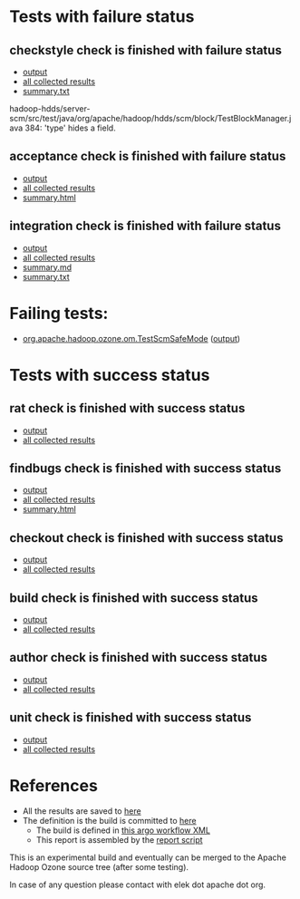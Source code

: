 # Tests with failure status

## checkstyle check is finished with failure status

   * [output](https://raw.githubusercontent.com/elek/ozone-ci-03/master/pr/pr-hdds-2034-8r748/checkstyle/output.log)
   * [all collected results](https://github.com/elek/ozone-ci-03/tree/master/pr/pr-hdds-2034-8r748/checkstyle)
   * [summary.txt](https://github.com/elek/ozone-ci-03/tree/master/pr/pr-hdds-2034-8r748/checkstyle/summary.txt)

hadoop-hdds/server-scm/src/test/java/org/apache/hadoop/hdds/scm/block/TestBlockManager.java
 384: &apos;type&apos; hides a field.

## acceptance check is finished with failure status

   * [output](https://raw.githubusercontent.com/elek/ozone-ci-03/master/pr/pr-hdds-2034-8r748/acceptance/output.log)
   * [all collected results](https://github.com/elek/ozone-ci-03/tree/master/pr/pr-hdds-2034-8r748/acceptance)
   * [summary.html](https://elek.github.io/ozone-ci-03/pr/pr-hdds-2034-8r748/acceptance/summary.html)


## integration check is finished with failure status

   * [output](https://raw.githubusercontent.com/elek/ozone-ci-03/master/pr/pr-hdds-2034-8r748/integration/output.log)
   * [all collected results](https://github.com/elek/ozone-ci-03/tree/master/pr/pr-hdds-2034-8r748/integration)
   * [summary.md](https://github.com/elek/ozone-ci-03/tree/master/pr/pr-hdds-2034-8r748/integration/summary.md)
   * [summary.txt](https://github.com/elek/ozone-ci-03/tree/master/pr/pr-hdds-2034-8r748/integration/summary.txt)

# Failing tests: 

 * [org.apache.hadoop.ozone.om.TestScmSafeMode](hadoop-ozone/integration-test/org.apache.hadoop.ozone.om.TestScmSafeMode.txt) ([output](hadoop-ozone/integration-test/org.apache.hadoop.ozone.om.TestScmSafeMode-output.txt))


# Tests with success status

## rat check is finished with success status

   * [output](https://raw.githubusercontent.com/elek/ozone-ci-03/master/pr/pr-hdds-2034-8r748/rat/output.log)
   * [all collected results](https://github.com/elek/ozone-ci-03/tree/master/pr/pr-hdds-2034-8r748/rat)


## findbugs check is finished with success status

   * [output](https://raw.githubusercontent.com/elek/ozone-ci-03/master/pr/pr-hdds-2034-8r748/findbugs/output.log)
   * [all collected results](https://github.com/elek/ozone-ci-03/tree/master/pr/pr-hdds-2034-8r748/findbugs)
   * [summary.html](https://elek.github.io/ozone-ci-03/pr/pr-hdds-2034-8r748/findbugs/summary.html)


## checkout check is finished with success status

   * [output](https://raw.githubusercontent.com/elek/ozone-ci-03/master/pr/pr-hdds-2034-8r748/checkout/output.log)
   * [all collected results](https://github.com/elek/ozone-ci-03/tree/master/pr/pr-hdds-2034-8r748/checkout)


## build check is finished with success status

   * [output](https://raw.githubusercontent.com/elek/ozone-ci-03/master/pr/pr-hdds-2034-8r748/build/output.log)
   * [all collected results](https://github.com/elek/ozone-ci-03/tree/master/pr/pr-hdds-2034-8r748/build)


## author check is finished with success status

   * [output](https://raw.githubusercontent.com/elek/ozone-ci-03/master/pr/pr-hdds-2034-8r748/author/output.log)
   * [all collected results](https://github.com/elek/ozone-ci-03/tree/master/pr/pr-hdds-2034-8r748/author)


## unit check is finished with success status

   * [output](https://raw.githubusercontent.com/elek/ozone-ci-03/master/pr/pr-hdds-2034-8r748/unit/output.log)
   * [all collected results](https://github.com/elek/ozone-ci-03/tree/master/pr/pr-hdds-2034-8r748/unit)




# References

 * All the results are saved to [here](https://github.com/elek/ozone-ci-03/tree/master/pr/pr-hdds-2034-8r748/)
 * The definition is the build is committed to [here](https://github.com/elek/argo-ozone)
    * The build is defined in [this argo workflow XML](https://github.com/elek/argo-ozone/blob/master/ozone-build.yaml)
    * This report is assembled by the [report script](https://github.com/elek/argo-ozone/blob/master/scripts/report.sh)

This is an experimental build and eventually can be merged to the Apache Hadoop Ozone source tree (after some testing).

In case of any question please contact with elek dot apache dot org.
